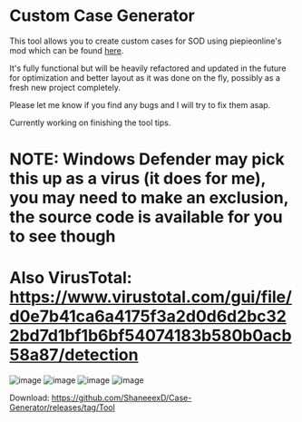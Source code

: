 Custom Case Generator
=
This tool allows you to create custom cases for SOD using piepieonline's mod which can be found [here](https://thunderstore.io/c/shadows-of-doubt/p/Piepieonline/CommunityCaseLoader/).

It's fully functional but will be heavily refactored and updated in the future for optimization and better layout as it was done on the fly, possibly as a fresh new project completely.

Please let me know if you find any bugs and I will try to fix them asap.

Currently working on finishing the tool tips.

NOTE: Windows Defender may pick this up as a virus (it does for me), you may need to make an exclusion, the source code is available for you to see though
=
Also VirusTotal: https://www.virustotal.com/gui/file/d0e7b41ca6a4175f3a2d0d6d2bc322bd7d1bf1b6bf54074183b580b0acb58a87/detection
=
![image](https://github.com/user-attachments/assets/25ed573d-5cad-461d-87f1-be3dd31c18ef)
![image](https://github.com/user-attachments/assets/f8c47e08-e2b2-4b25-9cc5-53e0fc18fc30)
![image](https://github.com/user-attachments/assets/a831cb6d-41a1-4610-8ec2-281e64e40553)
![image](https://github.com/user-attachments/assets/5afc690d-eea0-4451-9cc0-1bfaa5c4a60b)


Download: https://github.com/ShaneeexD/Case-Generator/releases/tag/Tool
